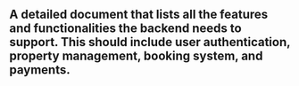 ## A detailed document that lists all the features and functionalities the backend needs to support. This should include user authentication, property management, booking system, and payments.
